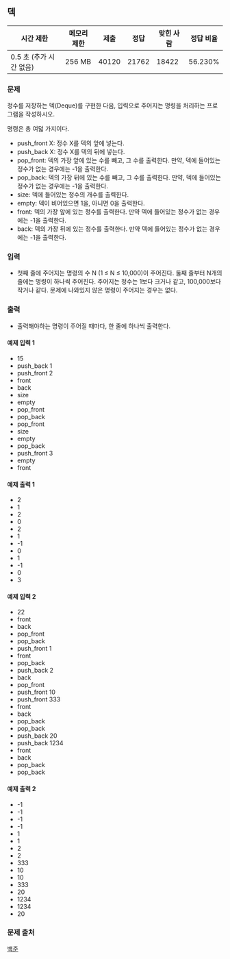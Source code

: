 ## 덱
 
|시간 제한|	메모리 제한|	제출|	정답|	맞힌 사람|	정답 비율|
|---|---|---|---|---|---|
|0.5 초 (추가 시간 없음)|	256 MB|	40120|	21762|	18422|	56.230%|

### 문제
정수를 저장하는 덱(Deque)를 구현한 다음, 입력으로 주어지는 명령을 처리하는 프로그램을 작성하시오.

명령은 총 여덟 가지이다.

- push_front X: 정수 X를 덱의 앞에 넣는다.
- push_back X: 정수 X를 덱의 뒤에 넣는다.
- pop_front: 덱의 가장 앞에 있는 수를 빼고, 그 수를 출력한다. 만약, 덱에 들어있는 정수가 없는 경우에는 -1을 출력한다.
- pop_back: 덱의 가장 뒤에 있는 수를 빼고, 그 수를 출력한다. 만약, 덱에 들어있는 정수가 없는 경우에는 -1을 출력한다.
- size: 덱에 들어있는 정수의 개수를 출력한다.
- empty: 덱이 비어있으면 1을, 아니면 0을 출력한다.
- front: 덱의 가장 앞에 있는 정수를 출력한다. 만약 덱에 들어있는 정수가 없는 경우에는 -1을 출력한다.
- back: 덱의 가장 뒤에 있는 정수를 출력한다. 만약 덱에 들어있는 정수가 없는 경우에는 -1을 출력한다.

### 입력
- 첫째 줄에 주어지는 명령의 수 N (1 ≤ N ≤ 10,000)이 주어진다. 둘째 줄부터 N개의 줄에는 명령이 하나씩 주어진다. 주어지는 정수는 1보다 크거나 같고, 100,000보다 작거나 같다. 문제에 나와있지 않은 명령이 주어지는 경우는 없다.

### 출력
- 출력해야하는 명령이 주어질 때마다, 한 줄에 하나씩 출력한다.

#### 예제 입력 1 
- 15
- push_back 1
- push_front 2
- front
- back
- size
- empty
- pop_front
- pop_back
- pop_front
- size
- empty
- pop_back
- push_front 3
- empty
- front
#### 예제 출력 1 
- 2
- 1
- 2
- 0
- 2
- 1
- -1
- 0
- 1
- -1
- 0
- 3
#### 예제 입력 2 
- 22
- front
- back
- pop_front
- pop_back
- push_front 1
- front
- pop_back
- push_back 2
- back
- pop_front
- push_front 10
- push_front 333
- front
- back
- pop_back
- pop_back
- push_back 20
- push_back 1234
- front
- back
- pop_back
- pop_back
#### 예제 출력 2 
- -1
- -1
- -1
- -1
- 1
- 1
- 2
- 2
- 333
- 10
- 10
- 333
- 20
- 1234
- 1234
- 20

### 문제 출처
[백준](https://www.acmicpc.net/problem/10866)